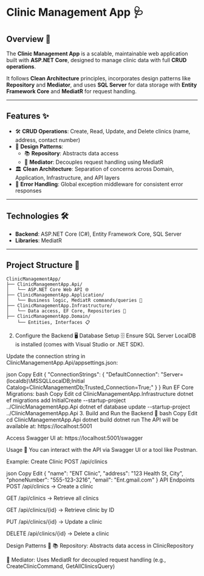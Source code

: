 # Clinic Management App 🩺

## Overview 📖

The **Clinic Management App** is a scalable, maintainable web application built with **ASP.NET Core**, designed to manage clinic data with full **CRUD operations**.

It follows **Clean Architecture** principles, incorporates design patterns like **Repository** and **Mediator**, and uses **SQL Server** for data storage with **Entity Framework Core** and **MediatR** for request handling.

---

## Features ✨

- 🛠️ **CRUD Operations**: Create, Read, Update, and Delete clinics (name, address, contact number)
- 🧩 **Design Patterns**:
  - 📚 **Repository**: Abstracts data access
  - 🔄 **Mediator**: Decouples request handling using MediatR
- 🏛️ **Clean Architecture**: Separation of concerns across Domain, Application, Infrastructure, and API layers
- 🚨 **Error Handling**: Global exception middleware for consistent error responses

---

## Technologies 🛠️

- **Backend**: ASP.NET Core (C#), Entity Framework Core, SQL Server
- **Libraries**: MediatR

---

## Project Structure 📂

```plaintext
ClinicManagementApp/
├── ClinicManagementApp.Api/
│   └── ASP.NET Core Web API 🌐
├── ClinicManagementApp.Application/
│   └── Business logic, MediatR commands/queries 🧠
├── ClinicManagementApp.Infrastructure/
│   └── Data access, EF Core, Repositories 💾
├── ClinicManagementApp.Domain/
    └── Entities, Interfaces 📋
```

2. Configure the Backend 🖥️
Database Setup 🗄️
Ensure SQL Server LocalDB is installed (comes with Visual Studio or .NET SDK).

Update the connection string in ClinicManagementApp.Api/appsettings.json:

json
Copy
Edit
{
  "ConnectionStrings": {
    "DefaultConnection": "Server=(localdb)\\MSSQLLocalDB;Initial Catalog=ClinicManagementDb;Trusted_Connection=True;"
  }
}
Run EF Core Migrations:
bash
Copy
Edit
cd ClinicManagementApp.Infrastructure
dotnet ef migrations add InitialCreate --startup-project ../ClinicManagementApp.Api
dotnet ef database update --startup-project ../ClinicManagementApp.Api
3. Build and Run the Backend 🚀
bash
Copy
Edit
cd ClinicManagementApp.Api
dotnet build
dotnet run
The API will be available at: https://localhost:5001

Access Swagger UI at: https://localhost:5001/swagger

Usage 🚀
You can interact with the API via Swagger UI or a tool like Postman.

Example: Create Clinic
POST /api/clinics

json
Copy
Edit
{
   "name": "ENT Clinic",
    "address": "123 Health St, City",
    "phoneNumber": "555-123-3216",
    "email": "Ent.gmail.com"
}
API Endpoints
POST /api/clinics → Create a clinic

GET /api/clinics → Retrieve all clinics

GET /api/clinics/{id} → Retrieve clinic by ID

PUT /api/clinics/{id} → Update a clinic

DELETE /api/clinics/{id} → Delete a clinic

Design Patterns 🧩
📚 Repository: Abstracts data access in ClinicRepository

🔄 Mediator: Uses MediatR for decoupled request handling (e.g., CreateClinicCommand, GetAllClinicsQuery)


